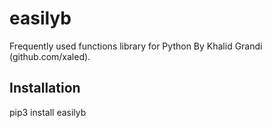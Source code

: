 # easilyb
Frequently used functions library for Python By Khalid Grandi (github.com/xaled).

## Installation
pip3 install easilyb
